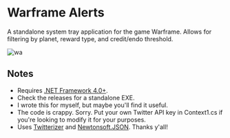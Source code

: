 # Warframe Alerts
A standalone system tray application for the game Warframe. Allows for filtering by planet, reward type, and credit/endo threshold.

![wa](https://user-images.githubusercontent.com/1022438/31487888-f76b2e2c-af09-11e7-9e59-e61d5a5c9b09.png)

## Notes
* Requires [.NET Framework 4.0+](https://www.microsoft.com/net/download/framework).
* Check the releases for a standalone EXE.
* I wrote this for myself, but maybe you'll find it useful.
* The code is crappy. Sorry. Put your own Twitter API key in Context1.cs if you're looking to modify it for your purposes.
* Uses [Twitterizer](https://github.com/Twitterizer/Twitterizer) and [Newtonsoft.JSON](https://github.com/JamesNK/Newtonsoft.Json). Thanks y'all!
